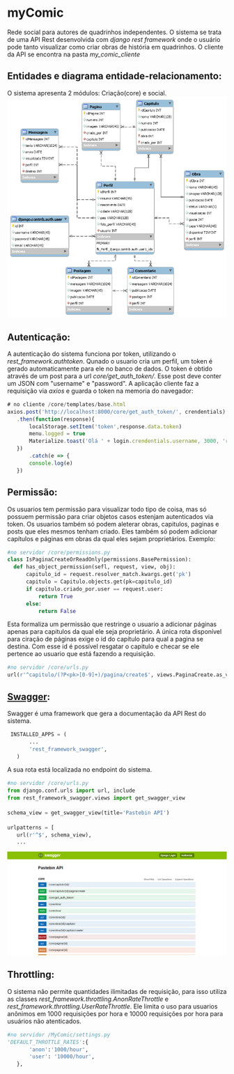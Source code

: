 # myComic
Rede social para autores de quadrinhos independentes. O sistema se trata de uma API Rest desenvolvida com *django rest framework* onde o usuário pode tanto visualizar como criar obras de história em quadrinhos.
O cliente da API se encontra na pasta *my_comic_cliente*
 ## Entidades e diagrama entidade-relacionamento:
 O sistema apresenta 2 módulos: Criação(core) e social.
 ![alt text](https://github.com/FelipeRes/myComic/blob/master/docs/imagem.png)
 
 ## Autenticação:
 
 A autenticação do sistema funciona por token, utilizando o *rest_framework.authtoken*. Qunado o usuario cria um perfil, um token é gerado automaticamente para ele no banco de dados.
 O token é obtido através de um post para a url *core/get_auth_token/*. Esse post deve conter um JSON com "username" e "password".
 A aplicação cliente faz a requisição via *axios* e guarda o token na memoria do navegador:
 ```javascript
 # no cliente /core/templates/base.html
 axios.post('http://localhost:8000/core/get_auth_token/', crendentials)
	.then(function(response){
		localStorage.setItem('token',response.data.token)
		menu.logged = true
		Materialize.toast('Olá ' + login.crendentials.username, 3000, 'rounded')
	})
		.catch(e => {
		console.log(e)
	})
 ```
 
 ## Permissão:
 Os usuarios tem permissão para visualizar todo tipo de coisa, mas só possuem permissão para criar objetos casos estenjam autenticados via token.
 Os usuarios também só podem aleterar obras, capitulos, paginas e posts que eles mesmos tenham criado. Eles também só podem adicionar capítulos e páginas em obras da qual eles sejam proprietários.
 Exemplo:
  ```python
  #no servidor /core/permissions.py
  class IsPaginaCreateOrReadOnly(permissions.BasePermission):
	def has_object_permission(sefl, request, view, obj):
		capitulo_id = request.resolver_match.kwargs.get('pk') 
		capitulo = Capitulo.objects.get(pk=capitulo_id)
		if capitulo.criado_por.user == request.user:
			return True
		else:
			return False
 ``` 
 Esta formaliza um permissão que restringe o usuario a adicionar páginas apenas para capitulos da qual ele seja proprietário.
 A única rota disponível para ciração de páginas exige o id do capítulo para qual a pagina se destina. Com esse id é possível resgatar o capitulo e checar se ele pertence ao usuario que está fazendo a requisição.
  ```python
 #no servidor /core/urls.py
 url(r'^capitulo/(?P<pk>[0-9]+)/pagina/create$', views.PaginaCreate.as_view(), name=views.PaginaCreate.name),
 ```
 
 ## [Swagger](https://github.com/marcgibbons/django-rest-swagger):
 Swagger é uma framework que gera a documentação da API Rest do sistema.
 ```python
  INSTALLED_APPS = (
        ...
        'rest_framework_swagger',
    )
```
A sua rota está localizada no endpoint do sistema.
 ```python
#no servidor /core/urls.py
from django.conf.urls import url, include
from rest_framework_swagger.views import get_swagger_view

schema_view = get_swagger_view(title='Pastebin API')

urlpatterns = [
    url(r'^$', schema_view),
    ...
```
![alt text](https://github.com/FelipeRes/myComic/blob/master/docs/documentacao.png)
 ## Throttling:
O sistema não permite quantidades ilimitadas de requisição, para isso utiliza as classes *rest_framework.throttling.AnonRateThrottle* e *rest_framework.throttling.UserRateThrottle*. Ele limita o uso para usuarios anônimos em 1000 requisições por hora e 10000 requisições por hora para usuários não atenticados.
 ```python
 #no servidor /MyComic/settings.py
 'DEFAULT_THROTTLE_RATES':{
        'anon':'1000/hour',
        'user': '10000/hour',
    },
 ```
